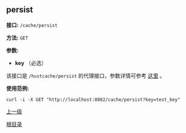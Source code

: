 ## persist ##

**接口:** `/cache/persist`

**方法:** `GET`

**参数:** 

*  **key** （必选）  

该接口是 `/hustcache/persist` 的代理接口，参数详情可参考 [这里](../../hustdb/hustcache/persist.md) 。

**使用范例:**

    curl -i -X GET "http://localhost:8082/cache/persist?key=test_key"
	
[上一级](../cache.md)

[根目录](../../../index.md)